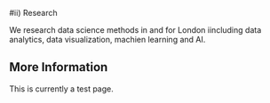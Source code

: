 #ii) Research

We research data science methods in and for London iincluding data analytics, data visualization, machien learning and AI.

## More Information
This is currently a test page.
